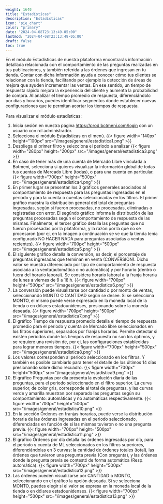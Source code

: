 ```yaml
---
weight: 1640
title: "Estadísticas"
description: "Estadísticas"
icon: "pie_chart"
color: "primary"
date: "2024-04-08T23:13:49-05:00"
lastmod: "2024-04-08T23:13:49-05:00"
draft: false
toc: true
---
```

En el módulo Estadísticas de nuestra plataforma encontrarás información detallada relacionada con el comportamiento de las preguntas realizadas en tus publicaciones, y también referida a las órdenes que ingresan en tu tienda. Contar con dicha información ayuda a conocer cómo tus clientes se relacionan con la tienda, facilitando por ejemplo la detección de áreas de mejora que ayuden incrementar las ventas. En ese sentido, un tiempo de respuesta rápido mejora la experiencia del cliente y aumenta la probabilidad de compra. Al analizar el tiempo promedio de respuesta, diferenciándolo por días y horarios, puedes identificar segmentos donde establecer nuevas configuraciones que te permitan acortar los tiempos de respuesta.<br></br>
Para visualizar el módulo estadísticas:
1. Inicia sesión en nuestra página <https://prod.botmeni.com/login> con un usuario con rol administrador.
2. Selecciona el módulo Estadísticas en el menú.
{{< figure width="140px" height="100px" src="/images/general/estadistica1.png" >}}
3. Despliega el primer filtro y selecciona el periodo a analizar
{{< figure width="280px" height="200px" src="/images/general/estadistica3.png" >}}
4. En caso de tener más de una cuenta de Mercado Libre vinculada a Botmeni, selecciona si quieres visualizar la información global de todas tus cuentas de Mercado Libre (todas), o para una cuenta en particular.
{{< figure width="700px" height="500px" src="/images/general/estadistica4.png" >}}
5. En primer lugar se presentan los 3 gráficos generales asociados al comportamiento de respuesta para las preguntas ingresadas en el periodo y para la cuenta o cuentas seleccionadas en los filtros. El primer gráfico muestra la distribución general del total de preguntas ingresadas, según si fueron procesadas, no procesadas, eliminadas o registradas con error. El segúndo gráfico informa la distribución de las preguntas procesadas según el comportamiento de respuesta de las mismas. Finalmente, el tercer gráfico detalla las preguntas que no fueron procesadas por la plataforma, y la razón por la que no se procesaron (por ej, en la imagen a continuación se ve que la tienda tenía configurado NO HACER NADA para preguntas asociadas a ventas recientes).
{{< figure width="700px" height="500px" src="/images/general/estadistica5.png" >}}
6. El siguiente gráfico detalla la conversión, es decir, el porcentaje de preguntas ingresadas que terminan en venta (CONVERSIÓN). Dicho valor se muestra diferenciado por tipo de comportamiento de respuesta asociada a la venta(automática o no automática) y por horario (dentro o fuera del horario laboral). Se considera horario laboral a la franja horaria de lunes a viernes de 9 a 18 h.
 {{< figure width="700px" height="500px" src="/images/general/estadistica6.png" >}}
7. La conversión puede visualizarse por cantidad o por monto de ventas, seleccionando MONTO O CANTIDAD según se desee. Si se selecciona MONTO, el mismo puede verse expresado en la moneda local de la tienda o en dólares estadounidenses, presionando sobre la moneda deseada.
 {{< figure width="700px" height="500px" src="/images/general/estadistica7.png" >}}
8. El gráfico Tiempo de respuesta promedio detalla el tiempo de respuesta promedio para el periodo y cuenta de Mercado libre seleccionados en los filtros superiores, separados por franjas horarias. Permite detectar si existen periodos donde los tiempos de respuesta no son los óptimos, y se requiere una revisión de, por ej, las configuraciones establecidas para lograr menores tiempos.
 {{< figure width="700px" height="500px" src="/images/general/estadistica8.png" >}}
9. Los valores corresponden al periodo seleccionado en los filtros. Y también es posible cambiarlo para tener el detalle de los últimos 14 días presionando sobre dicho recuadro.
 {{< figure width="700px" height="500px" src="/images/general/estadistica9.png" >}}
10. El gráfico Preguntas por día presenta la evolución diaria de las preguntas, para el periodo seleccionado en el filtro superior. La curva superior, de color gris, corresponde al total de preguntas, y las curvas verde y amarilla muestran por separado las preguntas según su comportamiento: automáticas y no automáticas respectivamente.
 {{< figure width="700px" height="500px" src="/images/general/estadistica10.png" >}}
 11. En la sección Órdenes en franjas horarias, puede verse la distribución horaria de las órdenes ingresadas en el periodo seleccionado, diferenciadas en función de si las mismas tuvieron o no una pregunta previa. 
 {{< figure width="700px" height="500px" src="/images/general/estadistica11.png" >}}
 12. El gráfico Órdenes por día detalla las órdenes ingresadas por día, para el periodo y cuenta de ML seleccionados en los filtros superiores, diferenciándolas en 3 curvas: la cantidad de órdenes totales (total), las órdenes que tuvieron una pregunta previa (Con pregunta), y las órdenes donde la pregunta previa se contestó de forma automática (Resp. automática).
 {{< figure width="700px" height="500px" src="/images/general/estadistica12.png" >}}
 13. Las órdenes pueden visualizarse por CANTIDAD o MONTO, seleccionando en el gráfico la opción deseada. Si se selecciona MONTO, puedes elegir si el valor se expresa en la moneda local de la tienda o en dólares estadounidenses.
 {{< figure width="700px" height="500px" src="/images/general/estadistica13.png" >}}

